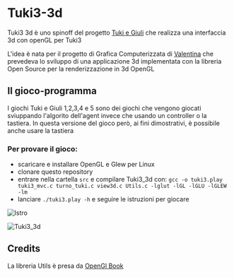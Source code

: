 # Tuki3-3d
Tuki3 3d è uno spinoff del progetto [Tuki e Giuli](https://github.com/francescosisini/LIBRO-Sfidare-gli-algoritmi-5-videogiochi-in-C-su-Linux-codice) che 
realizza  una interfaccia 3d con openGL per Tuki3

L'idea è nata per il progetto di Grafica Computerizzata di [Valentina](https://github.com/ValentinaSisini) che prevedeva lo sviluppo di una applicazione 3d implementata con la libreria Open Source per la renderizzazione in 3d OpenGL

## Il gioco-programma
I giochi Tuki e Giuli 1,2,3,4 e 5 sono dei giochi che vengono giocati sviuppando l'algorito dell'agent invece che usando un controller o la tastiera. In questa versione del gioco però, ai fini dimostrativi, è possibile anche usare la tastiera

### Per provare il gioco:
- scaricare e installare OpenGL e Glew per Linux
- clonare questo repository
- entrare nella cartella ```src``` e compilare Tuki3_3d con:
```gcc -o tuki3.play tuki3_mvc.c turno_tuki.c view3d.c Utils.c -lglut -lGL -lGLU -lGLEW -lm```
- lanciare ```./tuki3.play -h``` e seguire le istruzioni per giocare

![Istro](Istruzione_T3d.png)

![Tuki3_3d](Tuki3_3d.png)


## Credits
La libreria Utils è presa da [OpenGl Book](https://openglbook.com/)
